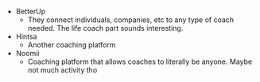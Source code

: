   * BetterUp
    * They connect individuals, companies, etc to any type of coach needed. The life coach part sounds interesting.
  * Hintsa
    * Another coaching platform
  * Noomii
    * Coaching platform that allows coaches to literally be anyone. Maybe not much activity tho